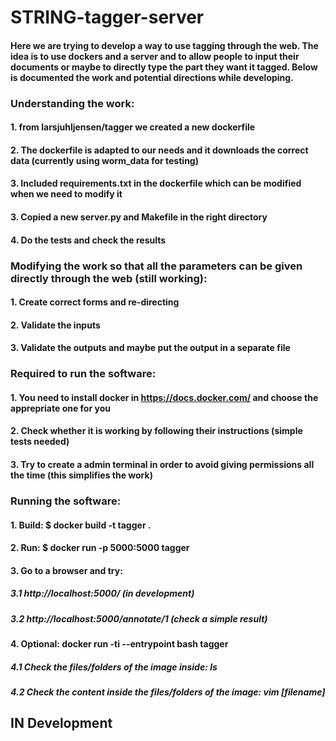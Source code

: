 # STRING-tagger-server


#### Here we are trying to develop a way to use tagging through the web. The idea is to  use dockers and a server and to allow people to input their documents or maybe to directly type the part they want it tagged. Below is documented the work and potential directions while developing.

### Understanding the work:
#### 1. from larsjuhljensen/tagger we created a new dockerfile
#### 2. The dockerfile is adapted to our needs and it downloads the correct data (currently using worm_data for testing)
#### 3. Included requirements.txt in the dockerfile which can be modified when we need to modify it
#### 3. Copied a new server.py and Makefile in the right directory
#### 4. Do the tests and check the results

### Modifying the work so that all the parameters can be given directly through the web (still working):
#### 1. Create correct forms and re-directing
#### 2. Validate the inputs
#### 3. Validate the outputs and maybe put the output in a separate file


### Required to run the software:
#### 1. You need to install docker in https://docs.docker.com/ and choose the apprepriate one for you
#### 2. Check whether it is working by following their instructions (simple tests needed)
#### 3. Try to create a admin terminal in order to avoid giving permissions all the time (this simplifies the work)

### Running the software:
#### 1. Build: $ docker build -t tagger .
#### 2. Run: $ docker run -p 5000:5000 tagger
#### 3. Go to a browser and try:
##### 3.1 http://localhost:5000/   (in development)
##### 3.2 http://localhost:5000/annotate/1  (check a simple result)
#### 4. Optional:  docker run -ti --entrypoint bash tagger
##### 4.1 Check the files/folders of the image inside: ls
##### 4.2 Check the content inside the files/folders of the image: vim [filename]

## IN Development
